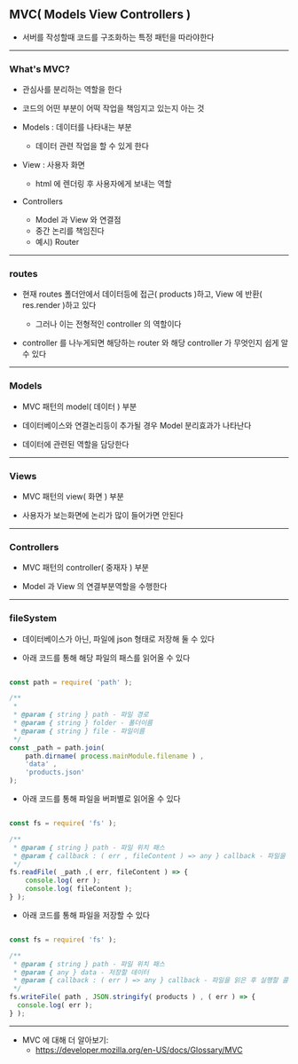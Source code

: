 ## MVC( Models View Controllers )

- 서버를 작성할때 코드를 구조화하는 특정 패턴을 따라야한다

---

### What's MVC?

- 관심사를 분리하는 역할을 한다


- 코드의 어떤 부분이 어떡 작업을 책임지고 있는지 아는 것


- Models : 데이터를 나타내는 부분
  - 데이터 관련 작업을 할 수 있게 한다


- View : 사용자 화면
  - html 에 렌더링 후 사용자에게 보내는 역할


- Controllers
  - Model 과 View 와 연결점
  - 중간 논리를 책임진다
  - 예시) Router


---

### routes

- 현재 routes 폴더안에서 데이터등에 접근( products )하고, View 에 반환( res.render )하고 있다 
  - 그러나 이는 전형적인 controller 의 역할이다


- controller 를 나누게되면 해당하는 router 와 해당 controller 가 무엇인지 쉽게 알 수 있다

---

### Models

- MVC 패턴의 model( 데이터 ) 부분


- 데이터베이스와 연결논리등이 추가될 경우 Model 분리효과가 나타난다


- 데이터에 관련된 역할을 담당한다

---

### Views

- MVC 패턴의 view( 화면 ) 부분


- 사용자가 보는화면에 논리가 많이 들어가면 안된다


---
### Controllers

- MVC 패턴의 controller( 중재자 ) 부분


- Model 과 View 의 연결부분역할을 수행한다

---


### fileSystem

- 데이터베이스가 아닌, 파일에 json 형태로 저장해 둘 수 있다



- 아래 코드를 통해 해당 파일의 패스를 읽어올 수 있다

````javascript

const path = require( 'path' );

/**
 * 
 * @param { string } path - 파일 경로
 * @param { string } folder - 폴더이름
 * @param { string } file - 파일이름
 */
const _path = path.join(
    path.dirname( process.mainModule.filename ) ,
    'data' ,
    'products.json'
);


````

- 아래 코드를 통해 파일을 버퍼별로 읽어올 수 있다

````javascript

const fs = require( 'fs' );

/**
 * @param { string } path - 파일 위치 패스
 * @param { callback : ( err , fileContent ) => any } callback - 파일을 읽은 후 실행할 콜백
 */
fs.readFile( _path ,( err, fileContent ) => {
    console.log( err );
    console.log( fileContent );
} );

````

- 아래 코드를 통해 파일을 저장할 수 있다

````javascript

const fs = require( 'fs' );

/**
 * @param { string } path - 파일 위치 패스
 * @param { any } data - 저장할 데이터
 * @param { callback : ( err ) => any } callback - 파일을 읽은 후 실행할 콜백
 */
fs.writeFile( path , JSON.stringify( products ) , ( err ) => {
  console.log( err );
} );


````
---

- MVC 에 대해 더 알아보기: 
  - https://developer.mozilla.org/en-US/docs/Glossary/MVC
